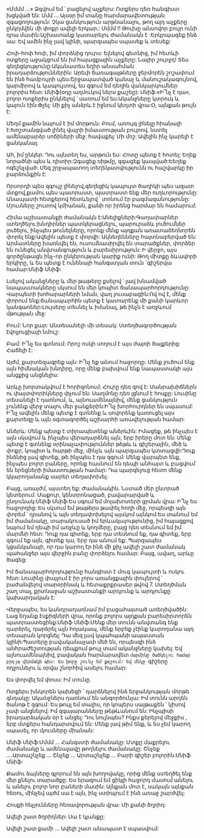 
«Մմմմ ...» Ձգվում եմ ՝ բացելով աչքերս: Ոտքերս դեռ հանգիստ խցկված են: Մմմ ... Այսօր իմ տանը  հարմարավետության զգացողություն: Չկա ցանկություն արթնանալու, թող այդ աչքերը ընկղմվեն մի փոքր ավելի երկար:: Մմմմ !! Թուխը անսովոր բույր ունի դրա մասին:Աշխատանք կատարելու Ժամանակն է :Երկրպագեք ինձ սա: Եվ ամեն ինչ լավ կլինի, պարզապես սպասեք և տեսեք:

Հոփ-հոփ հոփ, իմ փորձնից դուրս: Ելնելով գետնից, իմ հետևի ոտքերը աջակցում են իմ հայացքային աչքերը: Նայիր շուրջդ! Տես գեղեցկությունը:Ականատես եղիր անսահման իրադարձություններին: Արեւի ճառագայթները ջերմորեն շոշափում են ինձ համբույրի պես:Շրջապատված կանաչ և մանուշակագույնով, կարմիրով և կապույտով, ես զգում եմ դեղին վանկարկումներ բոլորիս հետ: Սնիֆ(օդը աղմուկով ներս քաշեը): Սնիֆ:«Ի՞նչ է դա», բոլոր ոտքերիս ընկնելով ՝ սառում եմ ես:Ականջները կտրուկ և կայուն էին:Փչել: Մի քիչ անձրև է իջնում կեղտի վրա:Օ, այնքան թույն է:

Մեղմ քամին նայում է իմ մորթուն: Բում, առույգ լինելը հիանալի է:Խոշտանգված լինել վայրի իմաստության բույրով. նստել ամենաբարձր սոճիների մեջ: հավաքել: Մի մոշ: Ավելին ինչ կարելի է ցանկանալ: 

Ահ, իմ ընկեր: Դու այնտեղ ես, արթուն ես: Հոտը պետք է հոտել: Եղեք նորածնի պես և դիտիր:Զգացեք ռիթմը, զգացեք կապված:Եեղեք ոգեշնչված: Մեզ շրջապատող տեղեկատվությունն ու հաշվարկը իր բարձունքին է:

Որսորդի պես զգույշ լինելով,գեղեցիկ կապույտ ծաղիկի պես ազատ մտքով,քամու պես պատրաստ, պատրաստ ենք մեր ուղևորությունը: Անապատի հետքերով հետևելով ՝ տոնում էր բազմազանությունը: Մյուսները շուտով կմիանան, քանի որ իրենց հարմար են համարում:

Հիմա աշխատանքի ժամանակն է:Անելիքների:Գաղափարներ ստեղծելու:խնդիրներ պատկերացնելու, պարուրաձև լուծումներ լուծելու, ինչպես թունելները, որոնք մենք այդքան առատաձեռնորեն փորել ենք:Ավելին պետք է փորվի: Ակնեղենները հայտնաբերված են: Արմատները խառնվել են, ուսումնասիրվել են տարածքներ, փորձեր են ունեցել անվտանգություն և բարեսիրություն: Ի վերջո, այս գործընթացն ինչ-որ ընկերության կարիք ունի: Թող միտքը ձևավորի երկիրը, և ես պետք է ունենայի հանգստյան տուն `գիշերվա համար:Սնիֆ Սնիֆ:

Լսելով ականջները և մեր թաթերը քսելով ՝ լավ խնամված նապաստակները սկսում են մեր կոպիտ ճանապարհորդությունը: Վարպետի խոհարարների նման, վաղ լուսաբացին:Ով ով է, մենք փորում ենք:ճանապարհին պետք է կատարենք մի քանի կարևոր կանգառներ:Լույսերը տեսնել և իմանալ, թե ինչն է առջևում մթության մեջ:

Բում: Նոր քար: Անտեսանելի մի տեսակ: Ստեղծագործության էվոլյուցիայի նմուշ:

Բամ: Ի՞նչ ես գտնում: Որոշ ոսկի սողում է այս ժայռի ծալքերից: Հաճելի է:

Այժմ, քարտեզագրեք այն: Ի՞նչ եք անում հաջորդը: Մենք լուծում ենք այն հիմնական խնդիրը, որը մենք բախվում ենք նապաստակի այս անցքից անցնելիս:

Արևը խորտակվում է հորիզոնում: Հուրը դեռ զով է: Մանրախիճներն ու փայտփորիկները փչում են: Սաղմոնը դեռ լցնում է հոսքը: Լուսինը տեսանելի է դառնում, և, այնուամենայնիվ, մենք ցանկություն չունենք վերջ տալու մեր ջանքերին:Ի՞նչ խորհուրդներ են սպասում: Ի՞նչ ավելին մենք պետք է գտնենք և սովորենք կառուցել այս քարտեզը և այն օգտագործել աշխարհի առավելության համար:

Անձրև: Մենք պետք է տիրապետենք անձրևին: Իմացեք, թե ինչպես է այն սկսվում և ինչպես վերադարձնել այն, երբ իրերը մոտ են: Մենք պետք է գտնենք օրինաչափություններ թեթև և գիշերային, մեծ և փոքր, կոպիտ և հարթի մեջ, մինչև այն պարզապես կտտացվի:Դուք ինձնից լավ գիտեք, թե ինչպես է դա զգում: Մենք վարպետ ենք, ինչպես բոլոր բաները, որոնք հասնում են դեպի անհայտ և բացվում են երեցների իմաստության համար: Դա պարզելուց հետո մենք կկարողանանք սարեր տեղափոխել:

Բայց, առայժմ, այստեղ եք: Ժամանակին. Նստած մեր ընտրած կետերում: Մաքուր, կենտրոնացած, բավարարված և ընդունակ:Սնիֆ Սնիֆ:Ես սգում եմ մոլախոտերի ցրման վրա: Ի՞նչ ես հաջորդից: Ես սկսում եմ թաթերս թափել հողի մեջ, որպեսզի այն փորեմ ՝ դրանով և այն տեղափոխելով այսկոմ այնկոմ:Ես տանում եմ իմ ժամանակը, տարակուսած իմ երևակայությունից, իմ հայացքով նայում եմ դեպի իմ առջևը և կողմերը, բայց դեռ տեսնում եմ իմ մարմնի հետ: Դուք դա գիտեք, երբ դա տեսնում եք, դա գիտեք, երբ զգում եք այն, գիտեք դա, երբ դա անում եք: Պարզապես կցանկանայի, որ դա կարող էր ինձ մի քիչ ավելի շատ ժամանակ պահանջեր այս վերջին բանը փորձելու համար: Բայց, ավաղ, արևը ծագեց:

Իմ ճանապարհորդությունը հանգիստ է մուգ կապույտի և ոսկու հետ: Լուսինը փայլում է իր չորս առանցքային փուլերով ՝ բաժանվելով տարօրինակ և հետաքրքրասեր թվով 7. Ստեղծման շաղ տալ, քրտնաջան աշխատանքի արդյունք և արդյունքը կախարդական է:

Վերջապես, ես կանդրադառնամ իմ բացահայտած առեղծվածին: Լաց եղանք էսքիզների վրա, որոնք բոլորս այդքան բարեսիրտորեն պատրաստեցինք:Սնիֆ Սնիֆ:Մենք մեր տունն անվտանգ ենք դարձրել, դարձրել այն հոյակապ, մենք երբեք չէինք կարողանա այդ տեսարան կորցնել: Դա մեզ լավ կպահպանի ապաստան կլինի:Պատերը բավականաչափ մեծ են, որպեսզի ինձ անհրաժեշտության դեպքում թույլ տամ ականջները կախել: Եվ այնուամենայնիվ, բավական հարմարավետ `մարմինը ծածկելու համար բրդյա վերմակի պես: Ես խորը շունչ եմ քաշում: Եվ մեկը `գիշերը ողջունելու և օրվա շնորհիվ ասելու համար:

Ես փորվել եմ փոսս: Իմ տունը.

Ոտքերս խնկորեն կախեցի ՝ դարձնելով ինձ երջանկության մորթե գնդակը: Ականջներս դառնում են անգործունյա: Իմ տունն արդեն ծանոթ է զգում: Ես թույլ եմ տալիս, որ կոպերս սայթաքեն ՝ կիսով չափ անցնելով: Իմ զգայարանները թեթևանում են: Ինչպիսի իրադարձական օր է անցել: Դու նույնպես? Ինքս քերելով մեջքիս , երբ մտքերս հանդարտվում են: Մենք լավ թիմ ենք, և ես չեմ կարող սպասել, որ մյուսները միանան: 

Սնիֆ Սնիֆ:Մմմմ ... Հանգստի ժամանակը: Մտքը մաքրելու ժամանակը և ամենալավը թողնելու ժամանակը: Շնչեք ….Արտաշնչեք ... Շնչեք ... Արտաշնչեք ... Բարի գիշեր բոլորին:Սնիֆ Սնիֆ:

Քամու ձայները գլորում են այն խողովակը, որից մենք ստեղծել ենք մեր քնելու տարածքը: Ես երազում եմ ցիկլի հաջորդ մասում անելու և անելու բոլոր նոր բաների մասին: Այնքան մոտ է, սակայն այնքան հեռու, մինչեվ այժմ սա է այն, ինչ ստիպում է ինձ առաջ շարժվել:

Հոսքի հնչյունները հեռավորության վրա: Մի քանի ծղրիդ:

Ավելի շատ ծղրիդներ: Սա է կյանքը:

Ավելի շատ քամի ... Ավելի շատ անապատ է սպասվում:
